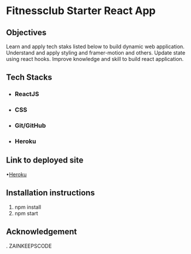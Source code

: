 # Fitnessclub Starter React App

## Objectives

Learn and apply tech staks listed below to build dynamic web application.
Understand and apply styling and framer-motion and others.
Update state using react hooks.
Improve knowledge and skill to build react application.

## Tech Stacks

  - ### ReactJS
  - ### CSS
  - ### Git/GitHub
  - ### Heroku

## Link to deployed site

•[Heroku]()

## Installation instructions

1. npm install
2. npm start

## Acknowledgement
. ZAINKEEPSCODE
